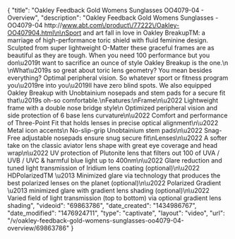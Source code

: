 {
    "title": "Oakley Feedback Gold Womens Sunglasses OO4079-04 - Overview",
    "description": "Oakley Feedback Gold Womens Sunglasses - OO4079-04 http:\/\/www.abt.com\/product\/77222\/Oakley-OO407904.html\n\nSport and art fall in love in Oakley BreakupTM: a marriage of high-performance toric shield with fluid feminine design. Sculpted from super lightweight O-Matter  these graceful frames are as beautiful as they are tough. When you need 100 performance but you don\u2019t want to sacrifice an ounce of style Oakley Breakup is the one.\n \nWhat\u2019s so great about toric lens geometry? You mean besides everything? Optimal peripheral vision. So whatever sport or fitness program you\u2019re into you\u2019ll have zero blind spots. We also equipped Oakley Breakup with Unobtainium nosepads and stem pads for a secure fit that\u2019s oh-so comfortable.\nFeatures:\nFrame\n\u2022 Lightweight frame with a double nose bridge style\n Optimized peripheral vision and side protection of 6 base lens curvature\n\u2022 Comfort and performance of Three-Point Fit that holds lenses in precise optical alignment\n\u2022 Metal icon accents\n No-slip-grip Unobtainium stem pads\n\u2022 Snag-Free adjustable nosepads ensure snug secure fit\nLenses\n\u2022 A softer take on the classic aviator lens shape with great eye coverage and head wrap\n\u2022 UV protection of Plutonite lens that filters out 100 of UVA \/ UVB \/ UVC & harmful blue light up to 400nm\n\u2022 Glare reduction and tuned light transmission of Iridium lens coating (optional)\n\u2022 HDPolarizedTM \u2013 Minimized glare via technology that produces the best polarized lenses on the planet (optional)\n\u2022 Polarized Gradient \u2013 minimized glare with gradient lens shading (optional)\n\u2022 Varied field of light transmission (top to bottom) via optional gradient lens shading",
    "videoid": "69863786",
    "date_created": "1434986767",
    "date_modified": "1476924711",
    "type": "captivate",
    "layout": "video",
    "url": "\/v\/oakley-feedback-gold-womens-sunglasses-oo4079-04-overview\/69863786"
}